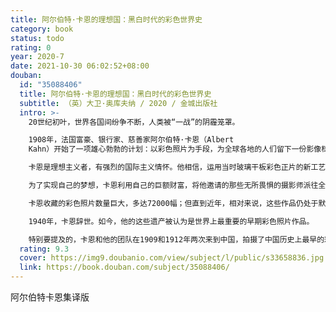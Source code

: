 ```yaml
---
title: 阿尔伯特·卡恩的理想国：黑白时代的彩色世界史
category: book
status: todo
rating: 0
year: 2020-7
date: 2021-10-30 06:02:52+08:00
douban:
  id: "35088406"
  title: 阿尔伯特·卡恩的理想国：黑白时代的彩色世界史
  subtitle: （英）大卫·奥库夫纳 / 2020 / 金城出版社
  intro: >-
    20世纪初叶，世界各国间纷争不断，人类被“一战”的阴霾笼罩。

    1908年，法国富豪、银行家、慈善家阿尔伯特·卡恩（Albert
    Kahn）开始了一项雄心勃勃的计划：以彩色照片为手段，为全球各地的人们留下一份影像档案，做一个独特的世界史资料馆。

    卡恩是理想主义者，有强烈的国际主义情怀。他相信，运用当时玻璃干板彩色正片的新工艺——这一世界上最早的、使用便利而又能呈现真实色彩的摄影技术——他能借助图像来记录黑白时代的一段彩色的世界史，进而促进不同民族之间的相互理解，跨越文化差异，和平共处。

    为了实现自己的梦想，卡恩利用自己的巨额财富，将他邀请的那些无所畏惧的摄影师派往全球50多个国家。这些国家当年还往往处于其历史上的关键转折时刻；古老文化的根基遭到动摇，战争与正在到来的20世纪的全球化进程将它们推向彻底改变的边缘。书中的照片以真实的色彩记录了奥匈帝国的解体与奥斯曼帝国的崩溃，爱尔兰最后的凯尔特人传统村庄在拆毁前仅数年时的风貌，还有第一次世界大战中的士兵——他们要么是在战壕中，要么是在前沿阵地后方烹制餐食或浆洗军服。这些已知的最老彩色照片拍摄于分布范围极广的不同国家中，有越南也有巴西，有中国也有挪威，有日本也有美国。

    卡恩收藏的彩色照片数量巨大，多达72000幅；但直到近年，相对来说，这些作品仍处于默默无闻的状态，知者甚少，其中的绝大部分也从未公开出版过。现在，距离卡恩发起“星球档案”项目已经过去了一个世纪，这本书以及与之相伴随的BBC（英国广播公司）电视系列节目一起，将卡恩那令人目眩神迷的图像宝库第一次介绍给广大的读者与观众，而这些照片，也给我们习惯于认为是纯然单色的那个旧时代，赋予了其应有的色彩。

    1940年，卡恩辞世。如今，他的这些遗产被认为是世界上最重要的早期彩色照片作品。

    特别要提及的，卡恩和他的团队在1909和1912年两次来到中国，拍摄了中国历史上最早的彩色照片。
  rating: 9.3
  cover: https://img9.doubanio.com/view/subject/l/public/s33658836.jpg
  link: https://book.douban.com/subject/35088406/
---
```


阿尔伯特卡恩集译版
